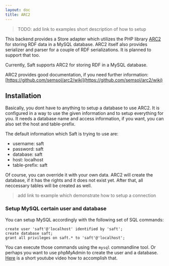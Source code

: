 ```yaml
---
layout: doc
title: ARC2
---
```


> TODO:
> add link to examples
> short description of how to setup

This backend provides a Store adapter which utilizes the PHP library [ARC2](https://github.com/semsol/arc2) for storing RDF data in a MySQL database. ARC2 itself also provides serializer and parser for a couple of RDF serializations. It is planned to support that too.

Currently, Saft supports ARC2 for storing RDF in a MySQL database. 

ARC2 provides good documentation, if you need further information: [https://github.com/semsol/arc2/wiki](https://github.com/semsol/arc2/wiki)


## Installation

Basically, you dont have to anything to setup a database to use ARC2. It is configured in a way to use the given information and to setup everything for you. It needs a database name and access information, if you want, you can also set the host and table-prefix. 

The default information which Saft is trying to use are:

- username: saft
- password: saft
- database: saft
- host: localhost
- table-prefix: saft

Of course, you can override it with your own data. ARC2 will create the database, if it has the rights and it does not exist yet. After that, all neccessary tables will be created as well.

> add link to example which demonstrate how to setup a connection

### Setup MySQL certain user and database

You can setup MySQL accordingly with the following set of SQL commands:

```
create user 'saft'@'localhost' identified by 'saft';
create database saft;
grant all privileges on saft.* to 'saft'@'localhost';
```

You can execute those commands using the `mysql` commandline tool. Or perhaps you want to use phpMyAdmin to create the user and a database. [Here](https://www.youtube.com/watch?v=lfjzAbaW32c) is a short youtube video how to accomplish that.
